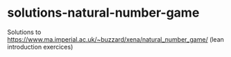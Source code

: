 # solutions-natural-number-game
Solutions to https://www.ma.imperial.ac.uk/~buzzard/xena/natural_number_game/ (lean introduction exercices)
